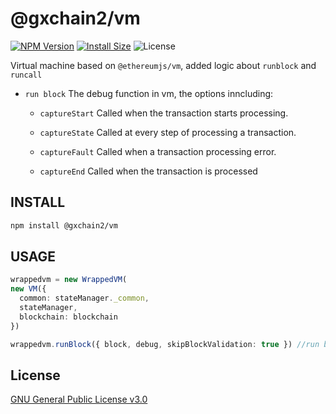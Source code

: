 # @gxchain2/vm
[![NPM Version](https://img.shields.io/npm/v/@gxchain2/vm)](https://www.npmjs.org/package/@gxchain2/vm)
[![Install Size](https://packagephobia.now.sh/badge?p=@gxchain2/vm)](https://packagephobia.now.sh/result?p=@gxchain2/vm)
![License](https://img.shields.io/npm/l/@gxchain2/vm)


Virtual machine based on `@ethereumjs/vm`, added logic about `runblock` and `runcall`
- `run block` The debug function in vm, the options inncluding:
  
   - `captureStart` Called when the transaction starts processing.
  
   - `captureState` Called at every step of processing a transaction.
  
   - `captureFault` Called when a transaction processing error.
   - `captureEnd`   Called when the transaction is processed

## INSTALL

```sh
npm install @gxchain2/vm
```

## USAGE

```ts
wrappedvm = new WrappedVM(
new VM({
  common: stateManager._common,
  stateManager,
  blockchain: blockchain
})

wrappedvm.runBlock({ block, debug, skipBlockValidation: true }) //run block to debug

```
## License

[GNU General Public License v3.0](https://www.gnu.org/licenses/gpl-3.0.en.html)
